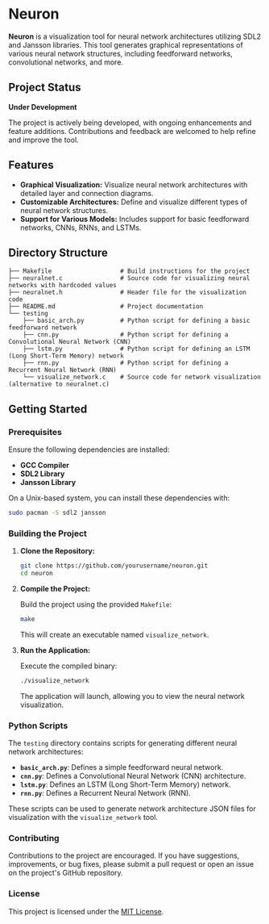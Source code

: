 # Neuron

**Neuron** is a visualization tool for neural network architectures utilizing SDL2 and Jansson libraries. This tool generates graphical representations of various neural network structures, including feedforward networks, convolutional networks, and more.

## Project Status

**Under Development**

The project is actively being developed, with ongoing enhancements and feature additions. Contributions and feedback are welcomed to help refine and improve the tool.

## Features

- **Graphical Visualization:** Visualize neural network architectures with detailed layer and connection diagrams.
- **Customizable Architectures:** Define and visualize different types of neural network structures.
- **Support for Various Models:** Includes support for basic feedforward networks, CNNs, RNNs, and LSTMs.

## Directory Structure

```
├── Makefile                   # Build instructions for the project
├── neuralnet.c                # Source code for visualizing neural networks with hardcoded values
├── neuralnet.h                # Header file for the visualization code
├── README.md                  # Project documentation
└── testing
    ├── basic_arch.py          # Python script for defining a basic feedforward network
    ├── cnn.py                 # Python script for defining a Convolutional Neural Network (CNN)
    ├── lstm.py                # Python script for defining an LSTM (Long Short-Term Memory) network
    ├── rnn.py                 # Python script for defining a Recurrent Neural Network (RNN)
    └── visualize_network.c    # Source code for network visualization (alternative to neuralnet.c)
```

## Getting Started

### Prerequisites

Ensure the following dependencies are installed:

- **GCC Compiler**
- **SDL2 Library**
- **Jansson Library**

On a Unix-based system, you can install these dependencies with:

```sh
sudo pacman -S sdl2 jansson
```

### Building the Project

1. **Clone the Repository:**

   ```sh
   git clone https://github.com/yourusername/neuron.git
   cd neuron
   ```

2. **Compile the Project:**

   Build the project using the provided `Makefile`:

   ```sh
   make
   ```

   This will create an executable named `visualize_network`.

3. **Run the Application:**

   Execute the compiled binary:

   ```sh
   ./visualize_network
   ```

   The application will launch, allowing you to view the neural network visualization.

### Python Scripts

The `testing` directory contains scripts for generating different neural network architectures:

- **`basic_arch.py`**: Defines a simple feedforward neural network.
- **`cnn.py`**: Defines a Convolutional Neural Network (CNN) architecture.
- **`lstm.py`**: Defines an LSTM (Long Short-Term Memory) network.
- **`rnn.py`**: Defines a Recurrent Neural Network (RNN).

These scripts can be used to generate network architecture JSON files for visualization with the `visualize_network` tool.

### Contributing

Contributions to the project are encouraged. If you have suggestions, improvements, or bug fixes, please submit a pull request or open an issue on the project's GitHub repository.

### License

This project is licensed under the [MIT License](LICENSE).
